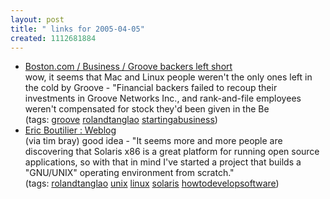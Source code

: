 ```yaml
---
layout: post
title: " links for 2005-04-05"
created: 1112681884
---
```

<ul class="delicious">
	<li>
		<div class="delicious-link"><a href="http://www.boston.com/business/articles/2005/04/02/groove_backers_left_short/">Boston.com / Business / Groove backers left short</a></div>
		<div class="delicious-extended">wow, it seems that Mac and Linux people weren't the only ones left in the cold by Groove - "Financial backers failed to recoup their investments in Groove Networks Inc., and rank-and-file employees weren't compensated for stock they'd been given in the Be</div>
		<div class="delicious-tags">(tags: <a href="http://del.icio.us/rtanglao/groove">groove</a> <a href="http://del.icio.us/rtanglao/rolandtanglao">rolandtanglao</a> <a href="http://del.icio.us/rtanglao/startingabusiness">startingabusiness</a>)</div>
	</li>
	<li>
		<div class="delicious-link"><a href="http://blogs.sun.com/eric_boutilier/20050301#wip">Eric Boutilier : Weblog</a></div>
		<div class="delicious-extended">(via tim bray) good idea - "It seems more and more people are discovering that Solaris x86 is a great platform for running open source applications, so with that in mind I've started a project that builds a "GNU/UNIX" operating environment from scratch."</div>
		<div class="delicious-tags">(tags: <a href="http://del.icio.us/rtanglao/rolandtanglao">rolandtanglao</a> <a href="http://del.icio.us/rtanglao/unix">unix</a> <a href="http://del.icio.us/rtanglao/linux">linux</a> <a href="http://del.icio.us/rtanglao/solaris">solaris</a> <a href="http://del.icio.us/rtanglao/howtodevelopsoftware">howtodevelopsoftware</a>)</div>
	</li>
</ul>


